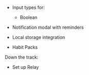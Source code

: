 - Input types for:
  - Boolean

- Notification modal with reminders

- Local storage integration

- Habit Packs

Down the track:
- Set up Relay

